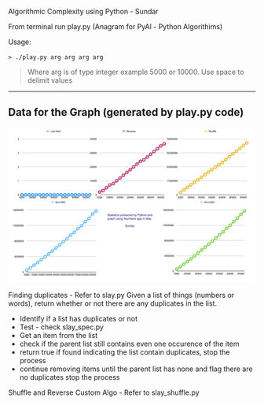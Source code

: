 Algorithmic Complexity using Python - Sundar

From terminal run play.py (Anagram for PyAl - Python Algorithims)

Usage:
```
> ./play.py arg arg arg arg
```
> Where arg is of type integer example 5000 or 10000. Use space to delimit values

---------------------------------------------------------------------------------------------------------------------

Data for the Graph (generated by play.py code)
-----------------------------------------------
![Graph showing time taken by standard python functions on array elements of of size up to 100000 starting from 5000](graph.png)


Finding duplicates - Refer to slay.py
Given a list of things (numbers or words), return whether or not there are any duplicates in the list.
- Identify if a list has duplicates or not
- Test - check slay_spec.py
- Get an item from the list
- check if the parent list still contains even one occurence of the item
- return true if found indicating the list contain duplicates, stop the process
- continue removing items until the parent list has none and flag there are no duplicates stop the process



Shuffle and Reverse Custom Algo - Refer to slay_shuffle.py